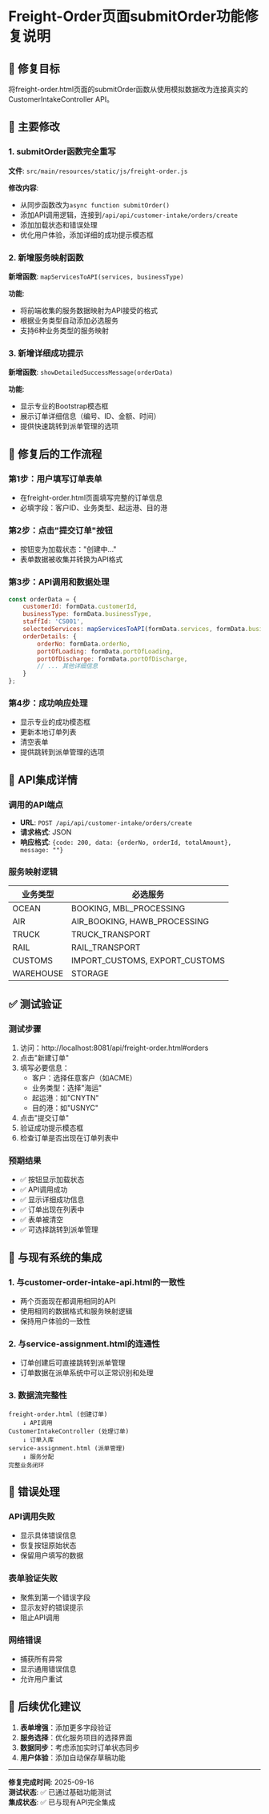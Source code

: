 # Freight-Order页面submitOrder功能修复说明

## 🎯 修复目标
将freight-order.html页面的submitOrder函数从使用模拟数据改为连接真实的CustomerIntakeController API。

## 🔧 主要修改

### 1. submitOrder函数完全重写
**文件**: `src/main/resources/static/js/freight-order.js`

**修改内容**:
- 从同步函数改为`async function submitOrder()`
- 添加API调用逻辑，连接到`/api/api/customer-intake/orders/create`
- 添加加载状态和错误处理
- 优化用户体验，添加详细的成功提示模态框

### 2. 新增服务映射函数
**新增函数**: `mapServicesToAPI(services, businessType)`

**功能**:
- 将前端收集的服务数据映射为API接受的格式
- 根据业务类型自动添加必选服务
- 支持6种业务类型的服务映射

### 3. 新增详细成功提示
**新增函数**: `showDetailedSuccessMessage(orderData)`

**功能**:
- 显示专业的Bootstrap模态框
- 展示订单详细信息（编号、ID、金额、时间）
- 提供快速跳转到派单管理的选项

## 🔄 修复后的工作流程

### 第1步：用户填写订单表单
- 在freight-order.html页面填写完整的订单信息
- 必填字段：客户ID、业务类型、起运港、目的港

### 第2步：点击"提交订单"按钮
- 按钮变为加载状态："创建中..."
- 表单数据被收集并转换为API格式

### 第3步：API调用和数据处理
```javascript
const orderData = {
    customerId: formData.customerId,
    businessType: formData.businessType,
    staffId: 'CS001',
    selectedServices: mapServicesToAPI(formData.services, formData.businessType),
    orderDetails: {
        orderNo: formData.orderNo,
        portOfLoading: formData.portOfLoading,
        portOfDischarge: formData.portOfDischarge,
        // ... 其他详细信息
    }
};
```

### 第4步：成功响应处理
- 显示专业的成功模态框
- 更新本地订单列表
- 清空表单
- 提供跳转到派单管理的选项

## 🔗 API集成详情

### 调用的API端点
- **URL**: `POST /api/api/customer-intake/orders/create`
- **请求格式**: JSON
- **响应格式**: `{code: 200, data: {orderNo, orderId, totalAmount}, message: ""}`

### 服务映射逻辑
| 业务类型 | 必选服务 |
|---------|----------|
| OCEAN | BOOKING, MBL_PROCESSING |
| AIR | AIR_BOOKING, HAWB_PROCESSING |
| TRUCK | TRUCK_TRANSPORT |
| RAIL | RAIL_TRANSPORT |
| CUSTOMS | IMPORT_CUSTOMS, EXPORT_CUSTOMS |
| WAREHOUSE | STORAGE |

## ✅ 测试验证

### 测试步骤
1. 访问：http://localhost:8081/api/freight-order.html#orders
2. 点击"新建订单"
3. 填写必要信息：
   - 客户：选择任意客户（如ACME）
   - 业务类型：选择"海运"
   - 起运港：如"CNYTN"
   - 目的港：如"USNYC"
4. 点击"提交订单"
5. 验证成功提示模态框
6. 检查订单是否出现在订单列表中

### 预期结果
- ✅ 按钮显示加载状态
- ✅ API调用成功
- ✅ 显示详细成功信息
- ✅ 订单出现在列表中
- ✅ 表单被清空
- ✅ 可选择跳转到派单管理

## 🚀 与现有系统的集成

### 1. 与customer-order-intake-api.html的一致性
- 两个页面现在都调用相同的API
- 使用相同的数据格式和服务映射逻辑
- 保持用户体验的一致性

### 2. 与service-assignment.html的连通性
- 订单创建后可直接跳转到派单管理
- 订单数据在派单系统中可以正常识别和处理

### 3. 数据流完整性
```
freight-order.html (创建订单) 
    ↓ API调用
CustomerIntakeController (处理订单)
    ↓ 订单入库
service-assignment.html (派单管理)
    ↓ 服务分配
完整业务闭环
```

## 🐛 错误处理

### API调用失败
- 显示具体错误信息
- 恢复按钮原始状态
- 保留用户填写的数据

### 表单验证失败
- 聚焦到第一个错误字段
- 显示友好的错误提示
- 阻止API调用

### 网络错误
- 捕获所有异常
- 显示通用错误信息
- 允许用户重试

## 📝 后续优化建议

1. **表单增强**：添加更多字段验证
2. **服务选择**：优化服务项目的选择界面
3. **数据同步**：考虑添加实时订单状态同步
4. **用户体验**：添加自动保存草稿功能

---
**修复完成时间**: 2025-09-16  
**测试状态**: ✅ 已通过基础功能测试  
**集成状态**: ✅ 已与现有API完全集成